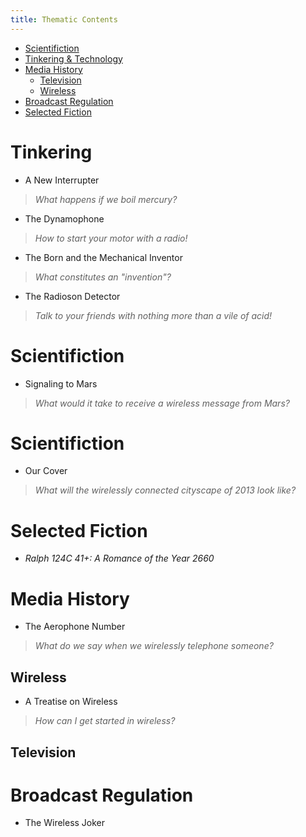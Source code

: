 ```yaml
---
title: Thematic Contents
---
```


<!-- Order the TOC not by strict chronology, but smear it a bit so that the articles are sequenced in the most readable fashion.  The books should be a condensation, a lens on a particular episteme, a moment in history.  What if there's a thematically organized TOC for a book that runs chronologically?  And that's the only TOC?  What would the "user experience" of this book be? -->

<!-- The subject index can give a little one-sentence or phrase blurb on each article, almost reveling in the pulpy, gaudy, attention-grabbing tone -- but one that highlights key questions in media studies.-->

- [Scientifiction](#sf)
- [Tinkering & Technology](#tinkering)
- [Media History](#media)
    - [Television](#television)
    - [Wireless](#wireless)
- [Broadcast Regulation](#regulation)
- [Selected Fiction](#fiction)

<a name="tinkering"></a>Tinkering
==================================

- A New Interrupter

> *What happens if we boil mercury?*

- The Dynamophone

> *How to start your motor with a radio!*

- The Born and the Mechanical Inventor

> *What constitutes an "invention"?*

- The Radioson Detector

> *Talk to your friends with nothing more than a vile of acid!*

<a name="sf"></a>Scientifiction
================================

- Signaling to Mars

> *What would it take to receive a wireless message from Mars?*

Scientifiction
===============

- Our Cover

> *What will the wirelessly connected cityscape of 2013 look like?*

<a name="fiction"></a>Selected Fiction
=======================================

- *Ralph 124C 41+: A Romance of the Year 2660*

<a name="media"></a>Media History
==================================

- The Aerophone Number

> *What do we say when we wirelessly telephone someone?*

<a name="wireless"></a>Wireless
--------------------------------

- A Treatise on Wireless

> *How can I get started in wireless?*

<a name="television"></a>Television
-------------------------------------

<a name="regulation"></a>Broadcast Regulation
==============================================

- The Wireless Joker
